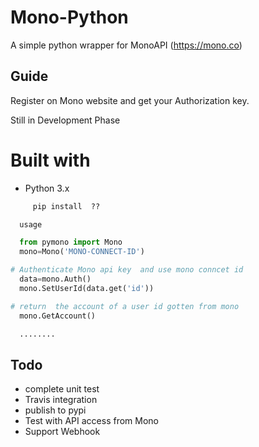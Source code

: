# Mono-Python
A simple python wrapper for MonoAPI (https://mono.co)


## Guide

Register on Mono  website and get your Authorization key.

Still in Development Phase

# Built with 
- Python 3.x
   


```python
     pip install  ??
```

```python
  usage

  from pymono import Mono
  mono=Mono('MONO-CONNECT-ID')

# Authenticate Mono api key  and use mono conncet id 
  data=mono.Auth()
  mono.SetUserId(data.get('id'))

# return  the account of a user id gotten from mono
  mono.GetAccount()

  ........
```

## Todo
- complete unit test
- Travis integration
- publish to pypi
- Test with API access from Mono 
- Support Webhook
